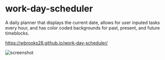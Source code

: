 # work-day-scheduler

A daily planner that displays the current date, allows for user inputed tasks every hour, and has color coded backgrounds for past, present, and future timeblocks.

https://wbrooks28.github.io/work-day-scheduler/

![screenshot](https://user-images.githubusercontent.com/93878337/148704512-383a15c7-f578-440b-a817-472549aa868a.PNG)
